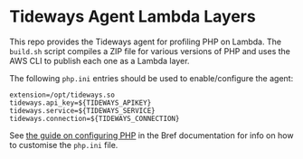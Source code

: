# Tideways Agent Lambda Layers

This repo provides the Tideways agent for profiling PHP on Lambda. The `build.sh` script compiles a ZIP file for various versions of PHP and uses the AWS CLI to publish each one as a Lambda layer.

The following `php.ini` entries should be used to enable/configure the agent:

```
extension=/opt/tideways.so
tideways.api_key=${TIDEWAYS_APIKEY}
tideways.service=${TIDEWAYS_SERVICE}
tideways.connection=${TIDEWAYS_CONNECTION}
```

See [the guide on configuring PHP](https://bref.sh/docs/environment/php.html) in the Bref documentation for info on how to customise the `php.ini` file.
